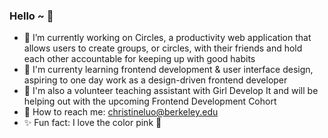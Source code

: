 ### Hello ~ 🤗

- 💌 I’m currently working on Circles, a productivity web application that allows users to create groups, or circles, with their friends and hold each other accountable for keeping up with good habits
- 🐥 I'm currenty learning frontend development & user interface design, aspiring to one day work as a design-driven frontend developer
- 💖 I'm also a volunteer teaching assistant with Girl Develop It and will be helping out with the upcoming Frontend Development Cohort
- 🌸 How to reach me: christineluo@berkeley.edu
- ✨ Fun fact: I love the color pink 💖

<!--
**christinealuo/christinealuo** is a ✨ _special_ ✨ repository because its `README.md` (this file) appears on your GitHub profile.

Here are some ideas to get you started:

- 🔭 I’m currently working on ...
- 🌱 I’m currently learning ...
- 👯 I’m looking to collaborate on ...
- 🤔 I’m looking for help with ...
- 💬 Ask me about ...
- 📫 How to reach me: ...
- 😄 Pronouns: ...
- ⚡ Fun fact: ...
-->
